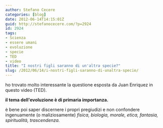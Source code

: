 ```yaml
---
author: Stefano Cecere
categories: [blog]
date: 2012-06-14T14:15:01Z
guid: http://stefanocecere.com/?p=2924
id: 2924
tags:
- Scienza
- essere umani
- evoluzione
- specie
- TED
- video
title: "I nostri figli saranno di un'altra specie?"
slug: /2012/06/14/i-nostri-figli-saranno-di-unaltra-specie/
---
```


ho trovato molto interessante la questione esposta da Juan Enriquez in questo video (TED).

**il tema dell'evoluzione è di primaria importanza.**

è bene poi saper discernere i propri pregiudizi e non confondere ingenuamente (o maliziosamente) _fisica, biologia, morale, etica, fantasia, spiritualità, trascendenza._